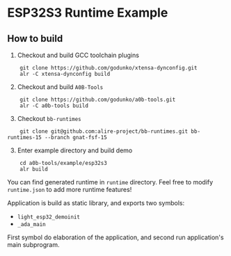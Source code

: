 # ESP32S3 Runtime Example

## How to build

1. Checkout and build GCC toolchain plugins

```
    git clone https://github.com/godunko/xtensa-dynconfig.git
    alr -C xtensa-dynconfig build
```

2. Checkout and build `A0B-Tools`

```
    git clone https://github.com/godunko/a0b-tools.git
    alr -C a0b-tools build
```

3. Checkout `bb-runtimes`

```
    git clone git@github.com:alire-project/bb-runtimes.git bb-runtimes-15 --branch gnat-fsf-15
```

3. Enter example directory and build demo

```
    cd a0b-tools/example/esp32s3
    alr build
```

You can find generated runtime in `runtime` directory.
Feel free to modify `runtime.json` to add more runtime features!

Application is build as static library, and exports two symbols:
 - `light_esp32_demoinit`
 - `_ada_main`

First symbol do elaboration of the application, and second run application's main subprogram.
